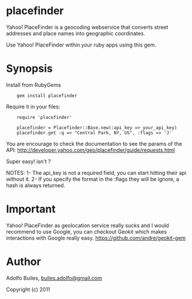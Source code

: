 placefinder
===========
Yahoo! PlaceFinder is a geocoding webservice that converts street addresses and place names into geographic coordinates.


Use Yahoo! PlaceFinder within your ruby apps using this gem.

Synopsis
========

Install from RubyGems

        gem install placefinder

Require it in your files:

        require 'placefinder'

        placefinder = Placefinder::Base.new(:api_key => your_api_key)
        placefinder.get :q => "Central Park, NY, US", :flags => 'J'

You are encourage to check the documentation to see the params of the API:
    http://developer.yahoo.com/geo/placefinder/guide/requests.html

Super easy! isn't ?

NOTES:
       1- The api_key is not a required field, you can start hitting their api without it.
       2- If you specify the format in the :flags they will be ignore, a hash is always returned.

Important
=========
Yahoo! PlaceFinder as geolocation service really sucks and I would recommend to use Google, you can checkout Geokit which makes interactions with Google really easy.
       https://github.com/andre/geokit-gem

Author
======

Adolfo Builes, builes.adolfo@gmail.com

Copyright (c) 2011

